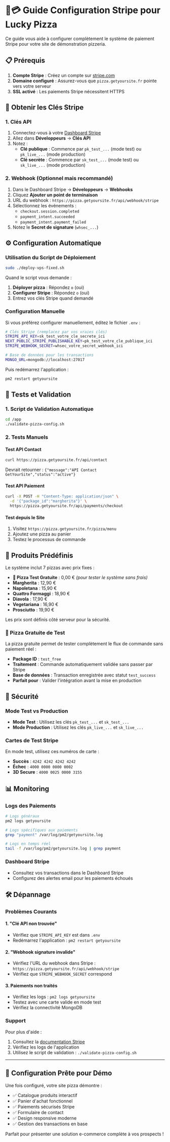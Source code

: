 # 🍕💳 Guide Configuration Stripe pour Lucky Pizza

Ce guide vous aide à configurer complètement le système de paiement Stripe pour votre site de démonstration pizzeria.

## 📋 Prérequis

1. **Compte Stripe** : Créez un compte sur [stripe.com](https://stripe.com)
2. **Domaine configuré** : Assurez-vous que `pizza.getyoursite.fr` pointe vers votre serveur
3. **SSL activé** : Les paiements Stripe nécessitent HTTPS

## 🔑 Obtenir les Clés Stripe

### 1. Clés API
1. Connectez-vous à votre [Dashboard Stripe](https://dashboard.stripe.com)
2. Allez dans **Développeurs** → **Clés API**
3. Notez :
   - **Clé publique** : Commence par `pk_test_...` (mode test) ou `pk_live_...` (mode production)
   - **Clé secrète** : Commence par `sk_test_...` (mode test) ou `sk_live_...` (mode production)

### 2. Webhook (Optionnel mais recommandé)
1. Dans le Dashboard Stripe → **Développeurs** → **Webhooks**
2. Cliquez **Ajouter un point de terminaison**
3. URL du webhook : `https://pizza.getyoursite.fr/api/webhook/stripe`
4. Sélectionnez les événements :
   - `checkout.session.completed`
   - `payment_intent.succeeded`
   - `payment_intent.payment_failed`
5. Notez le **Secret de signature** (`whsec_...`)

## ⚙️ Configuration Automatique

### Utilisation du Script de Déploiement
```bash
sudo ./deploy-vps-fixed.sh
```

Quand le script vous demande :
1. **Déployer pizza** : Répondez `o` (oui)
2. **Configurer Stripe** : Répondez `o` (oui)
3. Entrez vos clés Stripe quand demandé

### Configuration Manuelle

Si vous préférez configurer manuellement, éditez le fichier `.env` :

```bash
# Clés Stripe (remplacez par vos vraies clés)
STRIPE_API_KEY=sk_test_votre_cle_secrete_ici
NEXT_PUBLIC_STRIPE_PUBLISHABLE_KEY=pk_test_votre_cle_publique_ici
STRIPE_WEBHOOK_SECRET=whsec_votre_secret_webhook_ici

# Base de données pour les transactions
MONGO_URL=mongodb://localhost:27017
```

Puis redémarrez l'application :
```bash
pm2 restart getyoursite
```

## 🧪 Tests et Validation

### 1. Script de Validation Automatique
```bash
cd /app
./validate-pizza-config.sh
```

### 2. Tests Manuels

#### Test API Contact
```bash
curl https://pizza.getyoursite.fr/api/contact
```
Devrait retourner : `{"message":"API Contact GetYourSite","status":"active"}`

#### Test API Paiement
```bash
curl -X POST -H "Content-Type: application/json" \
  -d '{"package_id":"margherita"}' \
  https://pizza.getyoursite.fr/api/payments/checkout
```

#### Test depuis le Site
1. Visitez `https://pizza.getyoursite.fr/pizza/menu`
2. Ajoutez une pizza au panier
3. Testez le processus de commande

## 🍕 Produits Prédéfinis

Le système inclut 7 pizzas avec prix fixes :
- **🎁 Pizza Test Gratuite** : 0,00 € *(pour tester le système sans frais)*
- **Margherita** : 12,90 €
- **Napoletana** : 15,90 €
- **Quattro Formaggi** : 18,90 €
- **Diavola** : 17,90 €
- **Vegetariana** : 16,90 €
- **Prosciutto** : 19,90 €

Les prix sont définis côté serveur pour la sécurité.

### 🎁 Pizza Gratuite de Test

La pizza gratuite permet de tester complètement le flux de commande sans paiement réel :
- **Package ID** : `test_free`
- **Traitement** : Commande automatiquement validée sans passer par Stripe
- **Base de données** : Transaction enregistrée avec statut `test_success`
- **Parfait pour** : Valider l'intégration avant la mise en production

## 🔐 Sécurité

### Mode Test vs Production
- **Mode Test** : Utilisez les clés `pk_test_...` et `sk_test_...`
- **Mode Production** : Utilisez les clés `pk_live_...` et `sk_live_...`

### Cartes de Test Stripe
En mode test, utilisez ces numéros de carte :
- **Succès** : `4242 4242 4242 4242`
- **Échec** : `4000 0000 0000 0002`
- **3D Secure** : `4000 0025 0000 3155`

## 📊 Monitoring

### Logs des Paiements
```bash
# Logs généraux
pm2 logs getyoursite

# Logs spécifiques aux paiements
grep "payment" /var/log/pm2/getyoursite.log

# Logs en temps réel
tail -f /var/log/pm2/getyoursite.log | grep payment
```

### Dashboard Stripe
- Consultez vos transactions dans le Dashboard Stripe
- Configurez des alertes email pour les paiements échoués

## 🛠️ Dépannage

### Problèmes Courants

#### 1. "Clé API non trouvée"
- Vérifiez que `STRIPE_API_KEY` est dans `.env`
- Redémarrez l'application : `pm2 restart getyoursite`

#### 2. "Webhook signature invalide"
- Vérifiez l'URL du webhook dans Stripe : `https://pizza.getyoursite.fr/api/webhook/stripe`
- Vérifiez que `STRIPE_WEBHOOK_SECRET` correspond

#### 3. Paiements non traités
- Vérifiez les logs : `pm2 logs getyoursite`
- Testez avec une carte valide en mode test
- Vérifiez la connectivité MongoDB

### Support

Pour plus d'aide :
1. Consultez la [documentation Stripe](https://stripe.com/docs)
2. Vérifiez les logs de l'application
3. Utilisez le script de validation : `./validate-pizza-config.sh`

---

## 🎯 Configuration Prête pour Démo

Une fois configuré, votre site pizza démontre :
- ✅ Catalogue produits interactif
- ✅ Panier d'achat fonctionnel  
- ✅ Paiements sécurisés Stripe
- ✅ Formulaire de contact
- ✅ Design responsive moderne
- ✅ Gestion des transactions en base

Parfait pour présenter une solution e-commerce complète à vos prospects !
